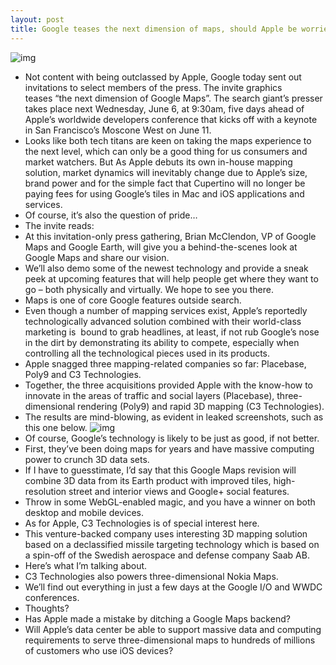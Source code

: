 ```yaml
---
layout: post
title: Google teases the next dimension of maps, should Apple be worried?
---
```

![img](http://media.idownloadblog.com/wp-content/uploads/2012/06/Google-Maps-press-event.jpeg)
* Not content with being outclassed by Apple, Google today sent out invitations to select members of the press. The invite graphics teases “the next dimension of Google Maps”. The search giant’s presser takes place next Wednesday, June 6, at 9:30am, five days ahead of Apple’s worldwide developers conference that kicks off with a keynote in San Francisco’s Moscone West on June 11.
* Looks like both tech titans are keen on taking the maps experience to the next level, which can only be a good thing for us consumers and market watchers. But As Apple debuts its own in-house mapping solution, market dynamics will inevitably change due to Apple’s size, brand power and for the simple fact that Cupertino will no longer be paying fees for using Google’s tiles in Mac and iOS applications and services.
* Of course, it’s also the question of pride…
* The invite reads:
* At this invitation-only press gathering, Brian McClendon, VP of Google Maps and Google Earth, will give you a behind-the-scenes look at Google Maps and share our vision.
* We’ll also demo some of the newest technology and provide a sneak peek at upcoming features that will help people get where they want to go – both physically and virtually. We hope to see you there.
* Maps is one of core Google features outside search.
* Even though a number of mapping services exist, Apple’s reportedly technologically advanced solution combined with their world-class marketing is  bound to grab headlines, at least, if not rub Google’s nose in the dirt by demonstrating its ability to compete, especially when controlling all the technological pieces used in its products.
* Apple snagged three mapping-related companies so far: Placebase, Poly9 and C3 Technologies.
* Together, the three acquisitions provided Apple with the know-how to innovate in the areas of traffic and social layers (Placebase), three-dimensional rendering (Poly9) and rapid 3D mapping (C3 Technologies).
* The results are mind-blowing, as evident in leaked screenshots, such as this one below.
![img](http://media.idownloadblog.com/wp-content/uploads/2012/05/Apple-Maps-3D-View-BGR-screenshot-001.jpg)
* Of course, Google’s technology is likely to be just as good, if not better.
* First, they’ve been doing maps for years and have massive computing power to crunch 3D data sets.
* If I have to guesstimate, I’d say that this Google Maps revision will combine 3D data from its Earth product with improved tiles, high-resolution street and interior views and Google+ social features.
* Throw in some WebGL-enabled magic, and you have a winner on both desktop and mobile devices.
* As for Apple, C3 Technologies is of special interest here.
* This venture-backed company uses interesting 3D mapping solution based on a declassified missile targeting technology which is based on a spin-off of the Swedish aerospace and defense company Saab AB.
* Here’s what I’m talking about.
* C3 Technologies also powers three-dimensional Nokia Maps.
* We’ll find out everything in just a few days at the Google I/O and WWDC conferences.
* Thoughts?
* Has Apple made a mistake by ditching a Google Maps backend?
* Will Apple’s data center be able to support massive data and computing requirements to serve three-dimensional maps to hundreds of millions of customers who use iOS devices?


